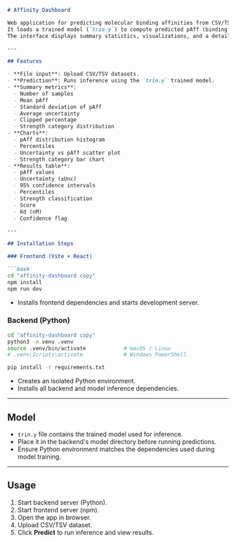 ````markdown
# Affinity Dashboard

Web application for predicting molecular binding affinities from CSV/TSV input data.  
It loads a trained model (`trin.y`) to compute predicted pAff (binding affinity), uncertainty estimates, percentiles, and classification into strength categories.  
The interface displays summary statistics, visualizations, and a detailed results table.

---

## Features

- **File input**: Upload CSV/TSV datasets.
- **Prediction**: Runs inference using the `trin.y` trained model.
- **Summary metrics**:
  - Number of samples
  - Mean pAff
  - Standard deviation of pAff
  - Average uncertainty
  - Clipped percentage
  - Strength category distribution
- **Charts**:
  - pAff distribution histogram
  - Percentiles
  - Uncertainty vs pAff scatter plot
  - Strength category bar chart
- **Results table**:
  - pAff values
  - Uncertainty (±Unc)
  - 95% confidence intervals
  - Percentiles
  - Strength classification
  - Score
  - Kd (nM)
  - Confidence flag

---

## Installation Steps

### Frontend (Vite + React)

```bash
cd "affinity-dashboard copy"
npm install
npm run dev
````

* Installs frontend dependencies and starts development server.

### Backend (Python)

```bash
cd "affinity-dashboard copy"
python3 -m venv .venv
source .venv/bin/activate            # macOS / Linux
# .venv\Scripts\activate             # Windows PowerShell

pip install -r requirements.txt
```

* Creates an isolated Python environment.
* Installs all backend and model inference dependencies.

---

## Model

* `trin.y` file contains the trained model used for inference.
* Place it in the backend's model directory before running predictions.
* Ensure Python environment matches the dependencies used during model training.

---

## Usage

1. Start backend server (Python).
2. Start frontend server (npm).
3. Open the app in browser.
4. Upload CSV/TSV dataset.
5. Click **Predict** to run inference and view results.

```
```
